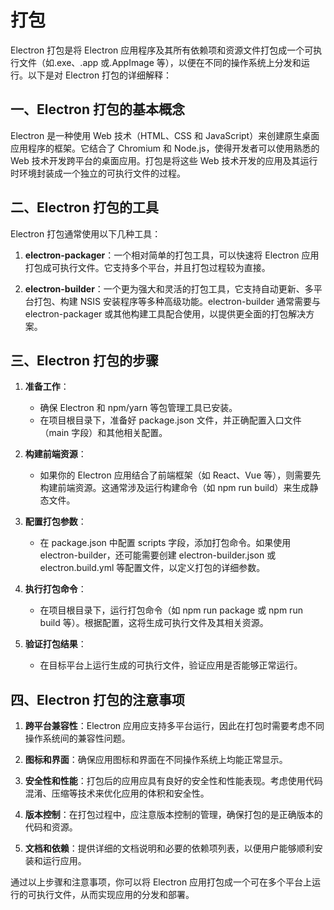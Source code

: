 # 打包

Electron 打包是将 Electron 应用程序及其所有依赖项和资源文件打包成一个可执行文件（如.exe、.app 或.AppImage 等），以便在不同的操作系统上分发和运行。以下是对 Electron 打包的详细解释：

## 一、Electron 打包的基本概念

Electron 是一种使用 Web 技术（HTML、CSS 和 JavaScript）来创建原生桌面应用程序的框架。它结合了 Chromium 和 Node.js，使得开发者可以使用熟悉的 Web 技术开发跨平台的桌面应用。打包是将这些 Web 技术开发的应用及其运行时环境封装成一个独立的可执行文件的过程。

## 二、Electron 打包的工具

Electron 打包通常使用以下几种工具：

1. **electron-packager**：一个相对简单的打包工具，可以快速将 Electron 应用打包成可执行文件。它支持多个平台，并且打包过程较为直接。

2. **electron-builder**：一个更为强大和灵活的打包工具，它支持自动更新、多平台打包、构建 NSIS 安装程序等多种高级功能。electron-builder 通常需要与 electron-packager 或其他构建工具配合使用，以提供更全面的打包解决方案。

## 三、Electron 打包的步骤

1. **准备工作**：

   - 确保 Electron 和 npm/yarn 等包管理工具已安装。
   - 在项目根目录下，准备好 package.json 文件，并正确配置入口文件（main 字段）和其他相关配置。

2. **构建前端资源**：

   - 如果你的 Electron 应用结合了前端框架（如 React、Vue 等），则需要先构建前端资源。这通常涉及运行构建命令（如 npm run build）来生成静态文件。

3. **配置打包参数**：

   - 在 package.json 中配置 scripts 字段，添加打包命令。如果使用 electron-builder，还可能需要创建 electron-builder.json 或 electron.build.yml 等配置文件，以定义打包的详细参数。

4. **执行打包命令**：

   - 在项目根目录下，运行打包命令（如 npm run package 或 npm run build 等）。根据配置，这将生成可执行文件及其相关资源。

5. **验证打包结果**：
   - 在目标平台上运行生成的可执行文件，验证应用是否能够正常运行。

## 四、Electron 打包的注意事项

1. **跨平台兼容性**：Electron 应用应支持多平台运行，因此在打包时需要考虑不同操作系统间的兼容性问题。

2. **图标和界面**：确保应用图标和界面在不同操作系统上均能正常显示。

3. **安全性和性能**：打包后的应用应具有良好的安全性和性能表现。考虑使用代码混淆、压缩等技术来优化应用的体积和安全性。

4. **版本控制**：在打包过程中，应注意版本控制的管理，确保打包的是正确版本的代码和资源。

5. **文档和依赖**：提供详细的文档说明和必要的依赖项列表，以便用户能够顺利安装和运行应用。

通过以上步骤和注意事项，你可以将 Electron 应用打包成一个可在多个平台上运行的可执行文件，从而实现应用的分发和部署。
